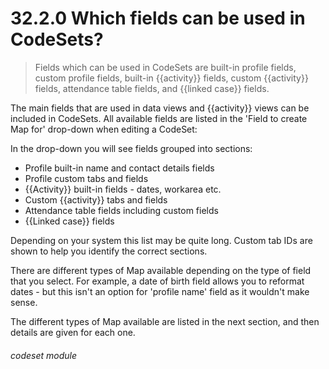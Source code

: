 # 32.2.0 Which fields can be used in CodeSets?

> Fields which can be used in CodeSets are built-in profile fields, custom profile fields, built-in {{activity}} fields, custom {{activity}} fields, attendance table fields, and {{linked case}} fields.

The main fields that are used in data views and {{activity}} views can be included in CodeSets.  All available fields
are listed in the 'Field to create Map for' drop-down when editing a CodeSet:



In the drop-down you will see fields grouped into sections:

 - Profile built-in name and contact details fields
 - Profile custom tabs and fields
 - {{Activity}} built-in fields - dates, workarea etc.
 - Custom {{activity}} tabs and fields
 - Attendance table fields including custom fields
 - {{Linked case}} fields

Depending on your system this list may be quite long.  Custom tab IDs are shown to help you identify the correct sections. 

There are different types of Map available depending on the type of field that you select.  For example, a date of birth
field allows you to reformat dates - but this isn't an option for 'profile name' field as it wouldn't make sense.

The different types of Map available are listed in the next section, and then details are given for each one.

###### codeset module
